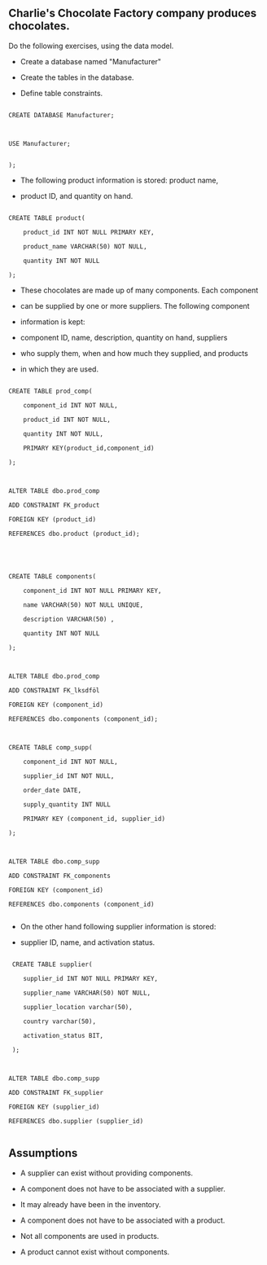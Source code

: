 ## Charlie's Chocolate Factory company produces chocolates.

Do the following exercises, using the data model.

* Create a database named "Manufacturer"

* Create the tables in the database.

* Define table constraints.



<pre><code>
CREATE DATABASE Manufacturer;



USE Manufacturer;


);
</code></pre>



* The following product information is stored: product name, 

* product ID, and quantity on hand. 



<pre><code>
CREATE TABLE product(

	product_id INT NOT NULL PRIMARY KEY,

	product_name VARCHAR(50) NOT NULL,

	quantity INT NOT NULL

);
</code></pre>



* These chocolates are made up of many components. Each component

* can be supplied by one or more suppliers. The following component 

* information is kept:

* component ID, name, description, quantity on hand, suppliers 

* who supply them, when and how much they supplied, and products

* in which they are used. 



<pre><code>
CREATE TABLE prod_comp(

	component_id INT NOT NULL,

	product_id INT NOT NULL,

	quantity INT NOT NULL,

	PRIMARY KEY(product_id,component_id)

);



ALTER TABLE dbo.prod_comp 

ADD CONSTRAINT FK_product 

FOREIGN KEY (product_id) 

REFERENCES dbo.product (product_id);





CREATE TABLE components(

	component_id INT NOT NULL PRIMARY KEY,

	name VARCHAR(50) NOT NULL UNIQUE,

	description VARCHAR(50) ,

	quantity INT NOT NULL

);



ALTER TABLE dbo.prod_comp

ADD CONSTRAINT FK_lksdföl

FOREIGN KEY (component_id)

REFERENCES dbo.components (component_id);



CREATE TABLE comp_supp(

	component_id INT NOT NULL,

	supplier_id INT NOT NULL,

	order_date DATE,

	supply_quantity INT NULL

	PRIMARY KEY (component_id, supplier_id)

);



ALTER TABLE dbo.comp_supp 

ADD CONSTRAINT FK_components 

FOREIGN KEY (component_id) 

REFERENCES dbo.components (component_id)

</code></pre>

* On the other hand following supplier information is stored: 

* supplier ID, name, and activation status.


<pre><code>
 CREATE TABLE supplier(

	supplier_id INT NOT NULL PRIMARY KEY,

	supplier_name VARCHAR(50) NOT NULL,

	supplier_location varchar(50),

	country varchar(50),

	activation_status BIT,

 );



ALTER TABLE dbo.comp_supp 

ADD CONSTRAINT FK_supplier 

FOREIGN KEY (supplier_id) 

REFERENCES dbo.supplier (supplier_id)

</code></pre>



## Assumptions


* A supplier can exist without providing components.     

* A component does not have to be associated with a supplier. 

* It may already have been in the inventory.

* A component does not have to be associated with a product. 

* Not all components are used in products.

* A product cannot exist without components.     





